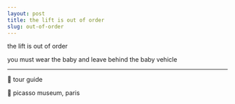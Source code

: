 ```yaml
---
layout: post
title: the lift is out of order
slug: out-of-order
---
```


the lift is out of order

you must wear the baby and leave behind the baby vehicle

---
🧑 tour guide

📍 picasso museum, paris
